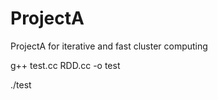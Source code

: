 ProjectA
===

ProjectA for iterative and fast cluster computing

g++ test.cc RDD.cc -o test

./test
